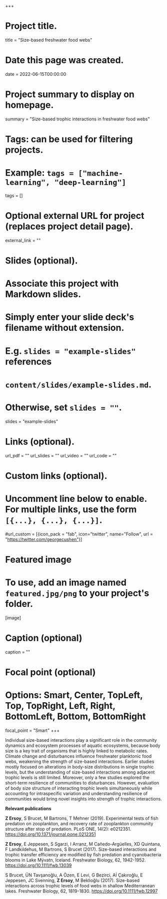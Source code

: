 +++
# Project title.
title = "Size-based freshwater food webs"

# Date this page was created.
date = 2022-06-15T00:00:00

# Project summary to display on homepage.
summary = "Size-based trophic interactions in freshwater food webs"

# Tags: can be used for filtering projects.
# Example: `tags = ["machine-learning", "deep-learning"]`
tags = []

# Optional external URL for project (replaces project detail page).
external_link = ""

# Slides (optional).
#   Associate this project with Markdown slides.
#   Simply enter your slide deck's filename without extension.
#   E.g. `slides = "example-slides"` references 
#   `content/slides/example-slides.md`.
#   Otherwise, set `slides = ""`.
slides = "example-slides"

# Links (optional).
url_pdf = ""
url_slides = ""
url_video = ""
url_code = ""

# Custom links (optional).
#   Uncomment line below to enable. For multiple links, use the form `[{...}, {...}, {...}]`.
#url_custom = [{icon_pack = "fab", icon="twitter", name="Follow", url = "https://twitter.com/georgecushen"}]

# Featured image
# To use, add an image named `featured.jpg/png` to your project's folder. 
[image]
  # Caption (optional)
  caption = ""
  
  # Focal point (optional)
  # Options: Smart, Center, TopLeft, Top, TopRight, Left, Right, BottomLeft, Bottom, BottomRight
  focal_point = "Smart"
+++

Individual size-based interactions play a significant role in the community dynamics and ecosystem processes of aquatic ecosystems, because body size is a key trait of organisms that is highly linked to metabolic rates. Climate change and disturbances influence freshwater planktonic food webs, weakening the strength of size-based interactions. Earlier studies mostly focused on alterations in body-size distributions in single trophic levels, but the understanding of size-based interactions among adjacent trophic levels is still limited. Moreover, only a few studies explored the short-term resilience of communities to disturbances. However, evaluation of body size structure of interacting trophic levels simultaneously while accounting for intraspecific variation and understanding resilience of communities would bring novel insights into strength of trophic interactions.

**Relevant publications**

**Z Ersoy**, S Brucet, M Bartrons, T Mehner (2019). Experimental tests of fish predation on zooplankton, and recovery rate of zooplankton community structure after stop of predation. PLoS ONE, 14(2): e0212351. https://doi.org/10.1371/journal.pone.0212351

**Z Ersoy**, E Jeppesen, S Sgarzi, I Arranz, M Cañedo-Argüelles, XD Quintana, F Landkildehus, M Bartrons, S Brucet (2017). Size-based interactions and trophic transfer efficiency are modified by fish predation and cyanobacteria blooms in Lake Mývatn, Iceland. Freshwater Biology, 62, 1942-1952.  https://doi.org/10.1111/fwb.13039

S Brucet, ÜN Tavşanoğlu, A Özen, E Levi, G Bezirci, Aİ Çakıroğlu, E Jeppesen, JC Svenning, **Z Ersoy**, M Beklioğlu (2017). Size-based interactions across trophic levels of food webs in shallow Mediterranean lakes. Freshwater Biology, 62, 1819-1830. https://doi.org/10.1111/fwb.12997


